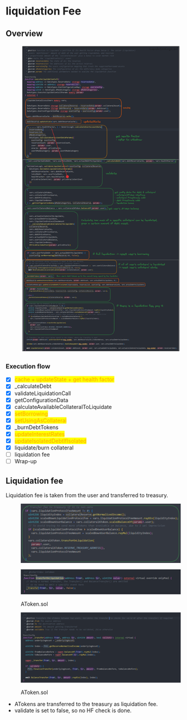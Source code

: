 # liquidation Fee

## Overview

<figure><img src="../../.gitbook/assets/image (205).png" alt=""><figcaption></figcaption></figure>

### Execution flow

* [x] <mark style="color:orange;">cache + updateState + get health factor</mark>
* [x] \_calculateDebt
* [x] validateLiquidationCall
* [x] getConfigurationData
* [x] calculateAvailableCollateralToLiquidate
* [x] <mark style="color:orange;">setBorrowing</mark>
* [x] <mark style="color:orange;">setUsingAsCollateral</mark>
* [x] \_burnDebtTokens
* [x] <mark style="color:orange;">updateInterestRates</mark>
* [x] <mark style="color:orange;">updateIsolatedDebtIfIsolated</mark>
* [x] liquidate/burn collateral
* [ ] liquidation fee
* [ ] Wrap-up

## Liquidation fee

Liquidation fee is taken from the user and transferred to treasury.

<figure><img src="../../.gitbook/assets/image (1) (5).png" alt=""><figcaption></figcaption></figure>

<figure><img src="../../.gitbook/assets/image (1) (1) (1).png" alt=""><figcaption><p>AToken.sol</p></figcaption></figure>

<figure><img src="../../.gitbook/assets/image (2) (1) (1).png" alt=""><figcaption><p>AToken.sol</p></figcaption></figure>

* ATokens are transferred to the treasury as liquidation fee.&#x20;
* validate is set to false, so no HF check is done.

